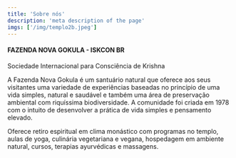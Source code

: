 ```yaml
---
title: 'Sobre nós'
description: 'meta description of the page'
imgs: ['/img/templo2b.jpeg']
---
```

#### FAZENDA NOVA GOKULA - ISKCON BR

Sociedade Internacional para Consciência de Krishna

A Fazenda Nova Gokula é um santuário natural que oferece aos seus visitantes uma variedade de experiências baseadas no princípio de uma vida simples, natural e saudável e também uma área de preservação ambiental com riquíssima biodiversidade. A comunidade foi criada em 1978 com o intuito de desenvolver a prática de vida simples e pensamento elevado.

Oferece retiro espiritual em clima monástico com programas no templo, aulas de yoga, culinária vegetariana e vegana, hospedagem em ambiente natural, cursos, terapias ayurvédicas e massagens.